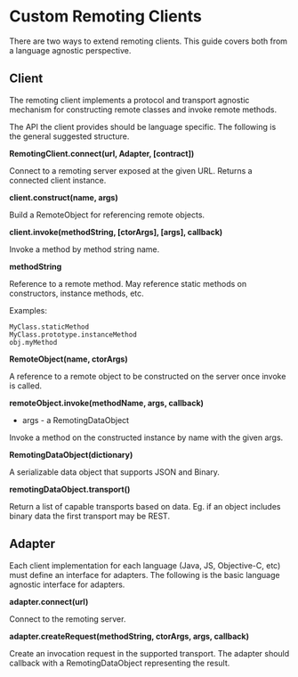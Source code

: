 # Custom Remoting Clients

There are two ways to extend remoting clients. This guide covers both from a language agnostic perspective.

## Client

The remoting client implements a protocol and transport agnostic mechanism for constructing remote classes and invoke remote methods.

The API the client provides should be language specific. The following is the general suggested structure.

**RemotingClient.connect(url, Adapter, [contract])**

Connect to a remoting server exposed at the given URL. Returns a connected client instance.

**client.construct(name, args)**

Build a RemoteObject for referencing remote objects.

**client.invoke(methodString, [ctorArgs], [args], callback)**

Invoke a method by method string name.

**methodString**

Reference to a remote method. May reference static methods on constructors, instance methods, etc.

Examples:

    MyClass.staticMethod
    MyClass.prototype.instanceMethod
    obj.myMethod
    
**RemoteObject(name, ctorArgs)**

A reference to a remote object to be constructed on the server once invoke is called.

**remoteObject.invoke(methodName, args, callback)**

 - args - a RemotingDataObject

Invoke a method on the constructed instance by name with the given args.

**RemotingDataObject(dictionary)**

A serializable data object that supports JSON and Binary.

**remotingDataObject.transport()**

Return a list of capable transports based on data. Eg. if an object includes binary data the first transport may be REST.

## Adapter

Each client implementation for each language (Java, JS, Objective-C, etc) must define an interface for adapters. The following is the basic language agnostic interface for adapters.

**adapter.connect(url)**

Connect to the remoting server.

**adapter.createRequest(methodString, ctorArgs, args, callback)**

Create an invocation request in the supported transport. The adapter should callback with a RemotingDataObject representing the result.